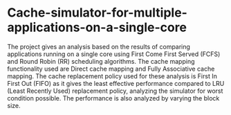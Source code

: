 # Cache-simulator-for-multiple-applications-on-a-single-core
The project gives an analysis based on the results of comparing applications running on a single core using First Come First Served (FCFS) and Round Robin (RR) scheduling algorithms. The cache mapping functionality used are Direct cache mapping and Fully Associative cache mapping. The cache replacement policy used for these analysis is First In First Out (FIFO) as it gives the least effective performance compared to LRU (Least Recently Used) replacement policy, analyzing the simulator for worst condition possible. The performance is also analyzed by varying the block size.
